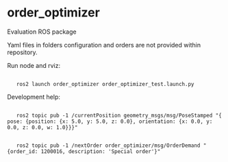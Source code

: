 # order_optimizer

Evaluation ROS package

Yaml files in folders configuration and orders are not provided within repository.

Run node and rviz:

 ```console
 
    ros2 launch order_optimizer order_optimizer_test.launch.py

 ```



Development help:

 ```console

    ros2 topic pub -1 /currentPosition geometry_msgs/msg/PoseStamped "{ pose: {position: {x: 5.0, y: 5.0, z: 0.0}, orientation: {x: 0.0, y: 0.0, z: 0.0, w: 1.0}}}"

 ```

 ```console

    ros2 topic pub -1 /nextOrder order_optimizer/msg/OrderDemand "{order_id: 1200016, description: 'Special order'}"

 ```


